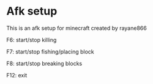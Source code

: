 # Afk setup
This is an afk setup for minecraft created by rayane866


F6: start/stop killing

F7: start/stop fishing/placing block

F8: start/stop breaking blocks

F12: exit
